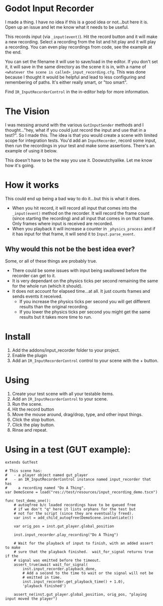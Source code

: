 # Godot Input Recorder
I made a thing.  I have no idea if this is a good idea or not...but here it is.  Open up an issue and let me know what it needs to be useful.

This records input (via `_input(event)`).  Hit the record button and it will make a new recording.  Select a recording from the list and hit play and it will play a recording.  You can even play recordings from code, see the example at the end.

You can set the filename it will use to save/load in the editor.  If you don't set it, it will save in the same directory as the scene it is in, with a name of `<whatever the scene is called>_input_recording.cfg`.  This was done because I thought it would be helpful and lead to less configuring and remembering of paths.  It's either really smart, or "too smart".

Find `IR_InputRecorderControl` in the in-editor help for more information.

# The Vision
I was messing around with the various `GutInputSender` methods and I thought..."hey, what if you could just record the input and use that in a test?".  So I made this.  The idea is that you would create a scene with limited scope for integration tests.  You'd add an `InputRecorder`, record some input, then run the recordings in your test and make some assertions.  There's an example of using it below.

This doesn't have to be the way you use it.  Doowutchyalike.  Let me know how it's going.




# How it works
This could end up being a bad way to do it...but this is what it does.
* When you hit record, it will record all input that comes into the `_input(event)` method on the recorder.  It will record the frame count (since starting the recording) and all input that comes in on that frame.  Only frames where input is received are recorded.
* When you playback it will increase a counter in `_physics_process` and if it has input for that frame, it will send it to `Input.parse_event`.


## Why would this not be the best idea ever?
Some, or all of these things are probably true.

* There could be some issues with input being swallowed before the recorder can get to it.
* It is very dependant on the physics ticks per second remaining the same for the whole run (which it should).
* It does not account for elapsed time...at all.  It just counts frames and sends events it received.
    * If you increase the physics ticks per second you will get different results than the original recording.
    * If you lower the physics ticks per second you might get the same results but it takes more time to run.




# Install
1.  Add the addons/input_recorder folder to your project.
1.  Enable the plugin
1.  Add an `IR_InputRecorderControl` control to your scene with the + button.





# Using
1.  Create your test scene with all your testable items.
1.  Add an `IR_InputRecorderControl` to your scene.
1.  Run the scene.
1.  Hit the record button
1.  Move the mouse around, drag/drop, type, and other input things.
1.  Click the stop button.
1.  Click the play button.
1.  Rinse and repeat.




# Using in a test (GUT example):
```gdscript
extends GutTest

# This scene has:
#   - a player object named gut_player
#   - an IR_InputRecorderControl instance named input_recorder that has
#     a recording named "Do A Thing".
var DemoScene = load("res://test/resources/input_recording_demo.tscn")

func test_demo_one():
	# autoqfree b/c loaded recordings have to be queued free
	# if we don't "q" here it lists orphans for the test but
	# not for the script (since they are eventually freed).
	var inst = add_child_autoqfree(DemoScene.instantiate())

	var orig_pos = inst.gut_player.global_position

	inst.input_recorder.play_recording("Do A Thing")

    # Wait for the playback of input to finish, with an added assert to make
    # sure that the playback finished.  wait_for_signal returns true if the
    # signal was emitted before the timeout.
    assert_true(await wait_for_signal(
		inst.input_recorder.playback_done,
		# Add a second to the time to wait or the signal will not be
		# emitted in time.
		inst.input_recorder.get_playback_time() + 1.0),
		'playback finished')

	assert_ne(inst.gut_player.global_position, orig_pos, "playing input moved the player")
```